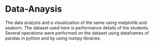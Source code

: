# Data-Anaysis
The data analysis and a visualization of the same using matplotlib and seaborn. The dataset used here is performance details of the students. Several operations were performed on the dataset using dataframes of pandas in python and by using numpy libraries.
